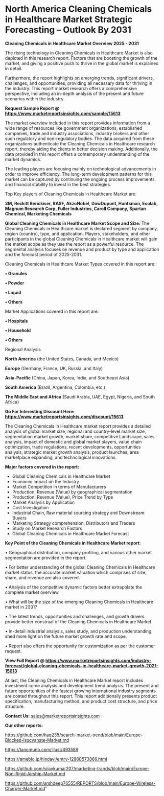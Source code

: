 # North America Cleaning Chemicals in Healthcare Market Strategic Forecasting – Outlook By 2031

<Strong> Cleaning Chemicals in Healthcare Market Overview 2025 - 2031</strong>

The rising technology in Cleaning Chemicals in Healthcare Market is also depicted in this research report. Factors that are boosting the growth of the market, and giving a positive push to thrive in the global market is explained in detail.

Furthermore, the report highlights on emerging trends, significant drivers, challenges, and opportunities, providing all necessary data for thriving in the industry. This report market research offers a comprehensive perspective, including an in-depth analysis of the present and future scenarios within the industry.

<strong>Request Sample Report @ <a href=https://www.marketreportsinsights.com/sample/15613>https://www.marketreportsinsights.com/sample/15613</a></strong>

The market overview included in this report provides information from a wide range of resources like government organizations, established companies, trade and industry associations, industry brokers and other such regulatory and non-regulatory bodies. The data acquired from these organizations authenticate the Cleaning Chemicals in Healthcare research report, thereby aiding the clients in better decision making. Additionally, the data provided in this report offers a contemporary understanding of the market dynamics.

The leading players are focusing mainly on technological advancements in order to improve efficiency. The long-term development patterns for this market can be captured by continuing the ongoing process improvements and financial stability to invest in the best strategies.

Top Key players of Cleaning Chemicals in Healthcare Market are:

<strong>3M, Reckitt Benckiser, BASF, AkzoNobel, DowDupont, Huntsman, Ecolab, Magnum Research Corp, Fuller Industries, Caroll Company, Spartan Chemical, Marketing Chemicals</strong>

<strong><b>Global Cleaning Chemicals in Healthcare Market Scope and Size:</b></strong>
The Cleaning Chemicals in Healthcare market is declared segment by company, region (country), type, and application. Players, stakeholders, and other participants in the global Cleaning Chemicals in Healthcare market will gain the market scope as they use the report as a powerful resource. The segmental analysis focuses on revenue and product by type and application and the forecast period of 2025-2031.

Cleaning Chemicals in Healthcare Market Types covered in this report are:

<strong>• Granules

• Powder

• Liquid

• Others</strong>

Market Applications covered in this report are:

<strong>• Hospitals

• Household

• Others</strong> 

Regional Analysis

<strong>North America</strong> (the United States, Canada, and Mexico)

<strong>Europe</strong> (Germany, France, UK, Russia, and Italy)

<strong>Asia-Pacific</strong> (China, Japan, Korea, India, and Southeast Asia)

<strong>South America</strong> (Brazil, Argentina, Colombia, etc.)

<strong>The Middle East and Africa</strong> (Saudi Arabia, UAE, Egypt, Nigeria, and South Africa)

<strong>Go For Interesting Discount Here: <a href=https://www.marketreportsinsights.com/discount/15613>https://www.marketreportsinsights.com/discount/15613</a></strong>

The Cleaning Chemicals in Healthcare market report provides a detailed analysis of global market size, regional and country-level market size, segmentation market growth, market share, competitive Landscape, sales analysis, impact of domestic and global market players, value chain optimization, trade regulations, recent developments, opportunities analysis, strategic market growth analysis, product launches, area marketplace expanding, and technological innovations.

<strong><b>Major factors covered in the report:</b></strong>
<ul>
  <li>Global Cleaning Chemicals in Healthcare Market </li>
  <li>Economic Impact on the Industry</li>
  <li>Market Competition in terms of Manufacturers</li>
  <li>Production, Revenue (Value) by geographical segmentation</li>
  <li>Production, Revenue (Value), Price Trend by Type</li>
  <li>Market Analysis by Application</li>
  <li>Cost Investigation</li>
  <li>Industrial Chain, Raw material sourcing strategy and Downstream Buyers</li>
  <li>Marketing Strategy comprehension, Distributors and Traders</li>
  <li>Study on Market Research Factors</li>
  <li>Global Cleaning Chemicals in Healthcare Market Forecast</li>
</ul>

<strong><b>Key Point of the Cleaning Chemicals in Healthcare Market report:</b></strong>

• Geographical distribution, company profiling, and various other market segmentation are provided in the report.

• For better understanding of the global Cleaning Chemicals in Healthcare market status, the accurate market valuation which comprises of size, share, and revenue are also covered.

• Analysis of the competitive dynamic factors better extrapolate the complete market overview

• What will be the size of the emerging Cleaning Chemicals in Healthcare market in 2031?

• The latest trends, opportunities and challenges, and growth drivers provide better construal of the Cleaning Chemicals in Healthcare Market.

• In-detail industrial analysis, sales study, and production understanding shed more light on the future market growth rate and scope.

• Report also offers the opportunity for customization as per the customer request.

<strong><b>View Full Report @ <a href=https://www.marketreportsinsights.com/industry-forecast/global-cleaning-chemicals-in-healthcare-market-growth-2021-15613>https://www.marketreportsinsights.com/industry-forecast/global-cleaning-chemicals-in-healthcare-market-growth-2021-15613</a></b></strong>


At last, the Cleaning Chemicals in Healthcare Market report includes investment come analysis and development trend analysis. The present and future opportunities of the fastest growing international industry segments are coated throughout this report. This report additionally presents product specification, manufacturing method, and product cost structure, and price structure.

<strong>Contact Us:</strong>
sales@marketreportsinsights.com

<strong>Our other reports:</strong>

<a href=https://github.com/haq235/search-market-trend/blob/main/Europe-Blocked-Isocyanate-Market.md>https://github.com/haq235/search-market-trend/blob/main/Europe-Blocked-Isocyanate-Market.md</a>

<a href=https://tanomuno.com/illust/493586>https://tanomuno.com/illust/493586</a>

<a href=https://ameblo.jp/hindavi/entry-12888573866.html>https://ameblo.jp/hindavi/entry-12888573866.html</a>

<a href=https://github.com/vijaykumar207/marketing-trands/blob/main/Europe-Non-Rigid-Airship-Market.md>https://github.com/vijaykumar207/marketing-trands/blob/main/Europe-Non-Rigid-Airship-Market.md</a>

<a href=https://github.com/arshdeep76555/REPORTS/blob/main/Europe-Wireless-Charger-Market.md>https://github.com/arshdeep76555/REPORTS/blob/main/Europe-Wireless-Charger-Market.md</a>"
